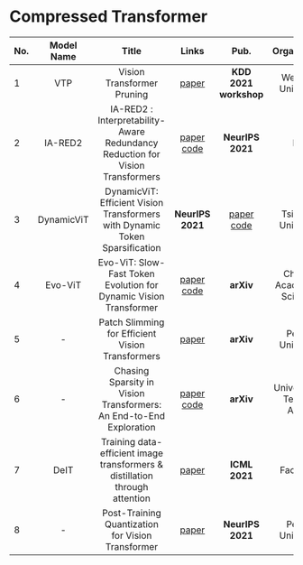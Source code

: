 # Compressed Transformer

|No.  |Model Name |Title |Links |Pub. | Organization| Release Time |
|-----|:-----:|:-----:|:-----:|:--------:|:---:|:-------:|
|1| VTP |Vision Transformer Pruning |[paper](https://arxiv.org/pdf/2104.08500.pdf) |__KDD 2021 workshop__|Westlake University|14 Aug 2021|
|2| IA-RED2 | IA-RED2 : Interpretability-Aware Redundancy Reduction for Vision Transformers | [paper](https://proceedings.neurips.cc/paper/2021/hash/d072677d210ac4c03ba046120f0802ec-Abstract.html) [code](http://people.csail.mit.edu/bpan/ia-red/) | __NeurIPS 2021__ | MIT| 23 Jun 2021|
|3| DynamicViT| DynamicViT: Efficient Vision Transformers with Dynamic Token Sparsification | __NeurIPS 2021__| [paper](https://arxiv.org/pdf/2106.02034.pdf) [code](https://github.com/raoyongming/DynamicViT) |  Tsinghua University| 26 Oct 2021|
|4|  Evo-ViT| Evo-ViT: Slow-Fast Token Evolution for Dynamic Vision Transformer| [paper](https://arxiv.org/pdf/2108.01390.pdf) [code](https://github.com/YifanXu74/Evo-ViT)|__arXiv__|Chinese Academy of Sciences |6 Dec 2021|
|5| - |Patch Slimming for Efficient Vision Transformers| [paper](https://arxiv.org/pdf/2106.02852.pdf) |__arXiv__| Peking University|5 Jun 2021|
|6|-| Chasing Sparsity in Vision Transformers: An End-to-End Exploration| [paper](https://arxiv.org/pdf/2106.04533.pdf) [code](https://github.com/VITA-Group/SViTE) | __arXiv__| University of Texas at Austin| 22 Oct 2021|
|7|DeIT| Training data-efficient image transformers & distillation through attention | [paper](https://arxiv.org/pdf/2012.12877.pdf) | __ICML 2021__|Facebook | 15 Jan 2021|
|8| -|Post-Training Quantization for Vision Transformer| [paper](https://arxiv.org/abs/2106.14156) | __NeurIPS 2021__| Peking University| 27 Jun 2021|
